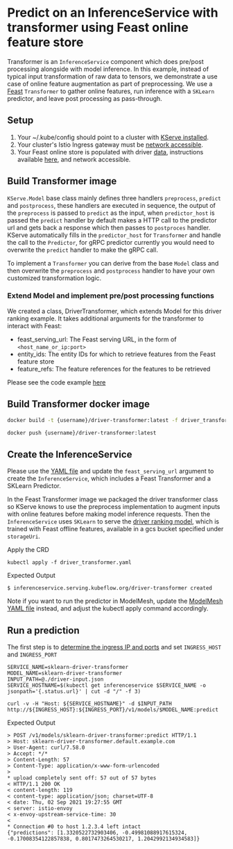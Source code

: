 # Predict on an InferenceService with transformer using Feast online feature store 
Transformer is an `InferenceService` component which does pre/post processing alongside with model inference. In this example, instead of typical input transformation of raw data to tensors, we demonstrate a use case of online feature augmentation as part of preprocessing. We use a [Feast](https://github.com/feast-dev/feast) `Transformer` to gather online features, run inference with a `SKLearn` predictor, and leave post processing as pass-through.

## Setup

1. Your ~/.kube/config should point to a cluster with [KServe installed](https://github.com/kserve/kserve/#installation).
2. Your cluster's Istio Ingress gateway must be [network accessible](https://istio.io/latest/docs/tasks/traffic-management/ingress/ingress-control/).
3. Your Feast online store is populated with driver [data](https://github.com/tedhtchang/populate_feast_online_store/blob/main/driver_stats.parquet), instructions available [here](https://github.com/tedhtchang/populate_feast_online_store), and network accessible.

## Build Transformer image
`KServe.Model` base class mainly defines three handlers `preprocess`, `predict` and `postprocess`, these handlers are executed
in sequence, the output of the `preprocess` is passed to `predict` as the input, when `predictor_host` is passed the `predict` handler by default makes a HTTP call to the predictor url 
and gets back a response which then passes to `postproces` handler. KServe automatically fills in the `predictor_host` for `Transformer` and handle the call to the `Predictor`, for gRPC
predictor currently you would need to overwrite the `predict` handler to make the gRPC call.

To implement a `Transformer` you can derive from the base `Model` class and then overwrite the `preprocess` and `postprocess` handler to have your own
customized transformation logic.

### Extend Model and implement pre/post processing functions
We created a class, DriverTransformer, which extends Model for this driver ranking example. It takes additional arguments for the transformer to interact with Feast:
* feast_serving_url: The Feast serving URL, in the form of `<host_name_or_ip:port>`
* entity_ids: The entity IDs for which to retrieve features from the Feast feature store
* feature_refs: The feature references for the features to be retrieved

Please see the code example [here](./driver_transformer)

## Build Transformer docker image

```bash
docker build -t {username}/driver-transformer:latest -f driver_transformer.Dockerfile .

docker push {username}/driver-transformer:latest
```

## Create the InferenceService
Please use the [YAML file](./driver_transformer.yaml) and update the `feast_serving_url` argument to create the `InferenceService`, which includes a Feast Transformer and a SKLearn Predictor.

In the Feast Transformer image we packaged the driver transformer class so KServe knows to use the preprocess implementation to augment inputs with online features before making model inference requests. Then the `InferenceService` uses `SKLearn` to serve the [driver ranking model](https://github.com/feast-dev/feast-driver-ranking-tutorial), which is trained with Feast offline features, available in a gcs bucket specified under `storageUri`.

Apply the CRD
```
kubectl apply -f driver_transformer.yaml
```

Expected Output
```
$ inferenceservice.serving.kubeflow.org/driver-transformer created
```

Note if you want to run the predictor in ModelMesh, update the [ModelMesh YAML file](./driver_transformer_modelmesh.yaml) instead, and adjust the kubectl apply command accordingly.

## Run a prediction
The first step is to [determine the ingress IP and ports](../../../../../README.md#determine-the-ingress-ip-and-ports) and set `INGRESS_HOST` and `INGRESS_PORT`

```
SERVICE_NAME=sklearn-driver-transformer
MODEL_NAME=sklearn-driver-transformer
INPUT_PATH=@./driver-input.json
SERVICE_HOSTNAME=$(kubectl get inferenceservice $SERVICE_NAME -o jsonpath='{.status.url}' | cut -d "/" -f 3)

curl -v -H "Host: ${SERVICE_HOSTNAME}" -d $INPUT_PATH http://${INGRESS_HOST}:${INGRESS_PORT}/v1/models/$MODEL_NAME:predict
```

Expected Output
```
> POST /v1/models/sklearn-driver-transformer:predict HTTP/1.1
> Host: sklearn-driver-transformer.default.example.com
> User-Agent: curl/7.58.0
> Accept: */*
> Content-Length: 57
> Content-Type: application/x-www-form-urlencoded
>
* upload completely sent off: 57 out of 57 bytes
< HTTP/1.1 200 OK
< content-length: 119
< content-type: application/json; charset=UTF-8
< date: Thu, 02 Sep 2021 19:27:55 GMT
< server: istio-envoy
< x-envoy-upstream-service-time: 30
<
* Connection #0 to host 1.2.3.4 left intact
{"predictions": [1.3320522732903406, -0.49981088917615324, -0.17008354122857838, 0.8017473264530217, 1.2042992134934583]}
```

